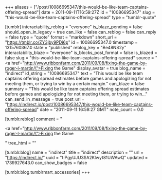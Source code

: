 +++
aliases = ["/post/10086695347/this-would-be-like-team-captains-offering-spread"]
date = 2011-09-11T16:59:27Z
id = "10086695347"
slug = "this-would-be-like-team-captains-offering-spread"
type = "tumblr-quote"

[tumblr]
interactability_reblog = "everyone"
is_blaze_pending = false
should_open_in_legacy = true
can_like = false
can_reblog = false
can_reply = false
type = "quote"
format = "markdown"
short_url = "https://tmblr.co/ZY3jby9PDi6p"
id = 10086695347.0
timestamp = 1315760367.0
state = "published"
reblog_key = "Be48NS2y"
interactability_blaze = "everyone"
is_blocks_post_format = false
is_blazed = false
slug = "this-would-be-like-team-captains-offering-spread"
source = "<a href=\"http://www.ribbonfarm.com/2011/09/08/fixing-the-game-by-roger-l-martin/\">Fixing the Game</a>"
display_avatar = true
blog_name = "indirect"
id_string = "10086695347"
text = "This would be like team captains offering spread estimates before games and apologizing for not meeting them, or trying to win by a certain margin."
can_blaze = false
summary = "This would be like team captains offering spread estimates before games and apologizing for not meeting them, or trying to win..."
can_send_in_message = true
post_url = "https://indirect.io/post/10086695347/this-would-be-like-team-captains-offering-spread"
date = "2011-09-11 16:59:27 GMT"
note_count = 0.0

[tumblr.reblog]
comment = "<p><a href=\"http://www.ribbonfarm.com/2011/09/08/fixing-the-game-by-roger-l-martin/\">Fixing the Game</a></p>"
tree_html = ""

[tumblr.blog]
name = "indirect"
title = "indirect"
description = ""
url = "https://indirect.io/"
uuid = "t:PgyUJU3SA2Klwyt81UWAwQ"
updated = 1739927643.0
can_show_badges = false

[tumblr.blog.tumblrmart_accessories]
+++
